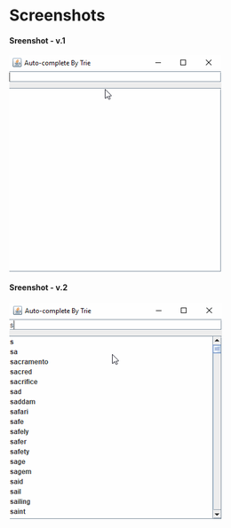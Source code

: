 # Screenshots

#### Sreenshot - v.1
<img src="img/app_ss_01.gif" align="center" alt="Auto-Complete Example By Trie"/>

#### Sreenshot - v.2
<img src="img/app_ss_02.gif" align="center" alt="Auto-Complete Example By Trie"/>
